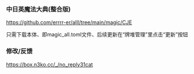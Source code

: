 ### 中日英魔法大典(整合版)

https://github.com/errrr-er/alll/tree/main/magic/CJE

只需下载本体、即magic_all.toml文件、后续更新在“牌堆管理”里点击“更新”按钮

### 修改/反馈

https://box.n3ko.cc/_/no_reply31cat

